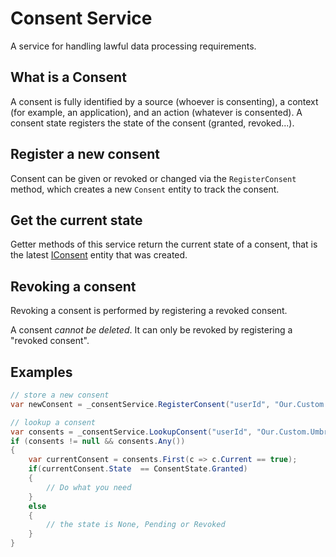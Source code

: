 # Consent Service

A service for handling lawful data processing requirements.

## What is a Consent

A consent is fully identified by a source (whoever is consenting), a context (for example, an application), and an action (whatever is consented). A consent state registers the state of the consent (granted, revoked...).

## Register a new consent

Consent can be given or revoked or changed via the `RegisterConsent` method, which creates a new `Consent` entity to track the consent.

## Get the current state

Getter methods of this service return the current state of a consent, that is the latest [IConsent](https://apidocs.umbraco.com/v15/csharp/api/Umbraco.Cms.Core.Models.IConsent.html) entity that was created.

## Revoking a consent

Revoking a consent is performed by registering a revoked consent.

A consent _cannot be deleted_. It can only be revoked by registering a "revoked consent".

## Examples

```csharp
// store a new consent
var newConsent = _consentService.RegisterConsent("userId", "Our.Custom.Umbraco.Plugin", "AllowedToEmail", ConsentState.Granted, "some comments");

// lookup a consent
var consents = _consentService.LookupConsent("userId", "Our.Custom.Umbraco.Plugin", "AllowedToEmail", sourceStartsWith : true);
if (consents != null && consents.Any())
{
    var currentConsent = consents.First(c => c.Current == true);
    if(currentConsent.State  == ConsentState.Granted)
    {
        // Do what you need
    }
    else
    {
        // the state is None, Pending or Revoked
    }
}
```
